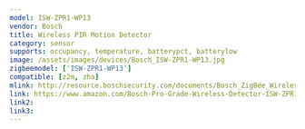 ```yaml
---
model: ISW-ZPR1-WP13
vendor: Bosch
title: Wireless PIR Motion Detector
category: sensor
supports: occupancy, temperature, batterypct, batterylow
image: /assets/images/devices/Bosch_ISW-ZPR1-WP13.jpg
zigbeemodel: ['ISW-ZPR1-WP13']
compatible: [z2m, zha]
mlink: http://resource.boschsecurity.com/documents/Bosch_ZigBee_Wireles_Data_sheet_enUS_14786372619.pdf
link: https://www.amazon.com/Bosch-Pro-Grade-Wireless-Detector-ISW-ZPR1-WP13/dp/B00PRBMDKW
link2: 
link3: 
---
```

